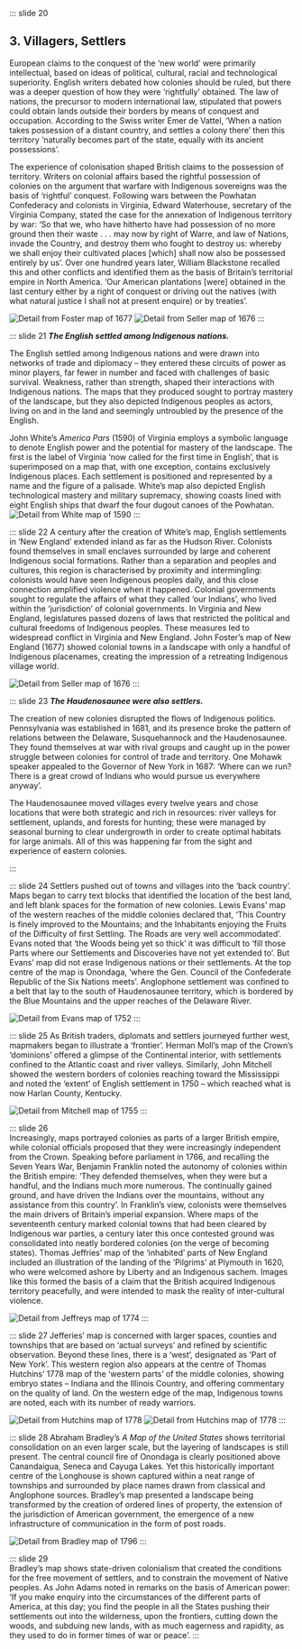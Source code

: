 ::: slide 20

## 3. Villagers, Settlers

European claims to the conquest of the ‘new world’ were primarily intellectual, based on ideas of political, cultural, racial and technological superiority. English writers debated how colonies should be ruled, but there was a deeper question of how they were ‘rightfully’ obtained. The law of nations, the precursor to modern international law, stipulated that powers could obtain lands outside their borders by means of conquest and occupation. According to the Swiss writer Emer de Vattel, ‘When a nation takes possession of a distant country, and settles a colony there’ then this territory ‘naturally becomes part of the state, equally with its ancient possessions’.

The experience of colonisation shaped British claims to the possession of territory. Writers on colonial affairs based the rightful possession of colonies on the argument that warfare with Indigenous sovereigns was the basis of ‘rightful’ conquest. Following wars between the Powhatan Confederacy and colonists in Virginia, Edward Waterhouse, secretary of the Virginia Company, stated the case for the annexation of Indigenous territory by war: ‘So that we, who have hitherto have had possession of no more ground then their waste . . . may now by right of Warre, and law of Nations, invade the Country, and destroy them who fought to destroy us: whereby we shall enjoy their cultivated places [which] shall now also be possessed entirely by us’. Over one hundred years later, William Blackstone recalled this and other conflicts and identified them as the basis of Britain’s territorial empire in North America. ‘Our American plantations [were] obtained in the last century either by a right of conquest or driving out the natives (with what natural justice I shall not at present enquire) or by treaties’.

![Detail from Foster map of 1677](../assets/img/stories/13-Foster-1677a.jpg)
![Detail from Seller map of 1676](../assets/img/stories/13-Seller-1676c.jpg)
:::

::: slide 21
**_The English settled among Indigenous nations._**

The English settled among Indigenous nations and were drawn into networks of trade and diplomacy – they entered these circuits of power as minor players, far fewer in number and faced with challenges of basic survival. Weakness, rather than strength, shaped their interactions with Indigenous nations. The maps that they produced sought to portray mastery of the landscape, but they also depicted Indigenous peoples as actors, living on and in the land and seemingly untroubled by the presence of the English.

John White’s _America Pars_ (1590) of Virginia employs a symbolic language to denote English power and the potential for mastery of the landscape. The first is the label of Virginia ‘now called for the first time in English’, that is superimposed on a map that, with one exception, contains exclusively Indigenous places. Each settlement is positioned and represented by a name and the figure of a palisade. White’s map also depicted English technological mastery and military supremacy, showing coasts lined with eight English ships that dwarf the four dugout canoes of the Powhatan.
![Detail from White map of 1590](../assets/img/stories/14-White-1590c.jpg)
:::

::: slide 22
A century after the creation of White’s map, English settlements in ‘New England’ extended inland as far as the Hudson River. Colonists found themselves in small enclaves surrounded by large and coherent Indigenous social formations. Rather than a separation and peoples and cultures, this region is characterised by proximity and intermingling: colonists would have seen Indigenous peoples daily, and this close connection amplified violence when it happened. Colonial governments sought to regulate the affairs of what they called ‘our Indians’, who lived within the ‘jurisdiction’ of colonial governments. In Virginia and New England, legislatures passed dozens of laws that restricted the political and cultural freedoms of Indigenous peoples. These measures led to widespread conflict in Virginia and New England. John Foster’s map of New England (1677) showed colonial towns in a landscape with only a handful of Indigenous placenames, creating the impression of a retreating Indigenous village world.

![Detail from Seller map of 1676](../assets/img/stories/15-Seller-1676a.jpg)
:::

::: slide 23
**_The Haudenosaunee were also settlers._**

The creation of new colonies disrupted the flows of Indigenous politics. Pennsylvania was established in 1681, and its presence broke the pattern of relations between the Delaware, Susquehannock and the Haudenosaunee. They found themselves at war with rival groups and caught up in the power struggle between colonies for control of trade and territory. One Mohawk speaker appealed to the Governor of New York in 1687: ‘Where can we run? There is a great crowd of Indians who would pursue us everywhere anyway’.

The Haudenosaunee moved villages every twelve years and chose locations that were both strategic and rich in resources: river valleys for settlement, uplands, and forests for hunting; these were managed by seasonal burning to clear undergrowth in order to create optimal habitats for large animals. All of this was happening far from the sight and experience of eastern colonies.

:::

::: slide 24
Settlers pushed out of towns and villages into the ‘back country’. Maps began to carry text blocks that identified the location of the best land, and left blank spaces for the formation of new colonies. Lewis Evans’ map of the western reaches of the middle colonies declared that, ‘This Country is finely improved to the Mountains; and the Inhabitants enjoying the Fruits of the Difficulty of first Settling. The Roads are very well accommodated’. Evans noted that ‘the Woods being yet so thick’ it was difficult to ‘fill those Parts where our Settlements and Discoveries have not yet extended to’. But Evans’ map did not erase Indigenous nations or their settlements. At the top centre of the map is Onondaga, ‘where the Gen. Council of the Confederate Republic of the Six Nations meets’. Anglophone settlement was confined to a belt that lay to the south of Haudenosaunee territory, which is bordered by the Blue Mountains and the upper reaches of the Delaware River.

![Detail from Evans map of 1752](../assets/img/stories/17-Evans-1752.jpg)
:::

::: slide 25
As British traders, diplomats and settlers journeyed further west, mapmakers began to illustrate a ‘frontier’. Herman Moll’s map of the Crown’s ‘dominions’ offered a glimpse of the Continental interior, with settlements confined to the Atlantic coast and river valleys. Similarly, John Mitchell showed the western borders of colonies reaching toward the Mississippi and noted the ‘extent’ of English settlement in 1750 – which reached what is now Harlan County, Kentucky.

![Detail from Mitchell map of 1755](../assets/img/stories/18-Mitchell-1755g.jpg)
:::

::: slide 26  
Increasingly, maps portrayed colonies as parts of a larger British empire, while colonial officials proposed that they were increasingly independent from the Crown. Speaking before parliament in 1766, and recalling the Seven Years War, Benjamin Franklin noted the autonomy of colonies within the British empire: ‘They defended themselves, when they were but a handful, and the Indians much more numerous. The continually gained ground, and have driven the Indians over the mountains, without any assistance from this country’. In Franklin’s view, colonists were themselves the main drivers of Britain’s imperial expansion. Where maps of the seventeenth century marked colonial towns that had been cleared by Indigenous war parties, a century later this once contested ground was consolidated into neatly bordered colonies (on the verge of becoming states). Thomas Jeffries’ map of the ‘inhabited’ parts of New England included an illustration of the landing of the ‘Pilgrims’ at Plymouth in 1620, who were welcomed ashore by Liberty and an Indigenous sachem. Images like this formed the basis of a claim that the British acquired Indigenous territory peacefully, and were intended to mask the reality of inter-cultural violence.

![Detail from Jeffreys map of 1774](../assets/img/stories/19-Jefferys-1774.jpg)
:::

::: slide 27
Jefferies’ map is concerned with larger spaces, counties and townships that are based on ‘actual surveys’ and refined by scientific observation. Beyond these lines, there is a ‘west’, designated as ‘Part of New York’. This western region also appears at the centre of Thomas Hutchins’ 1778 map of the ‘western parts’ of the middle colonies, showing embryo states – Indiana and the Illinois Country, and offering commentary on the quality of land. On the western edge of the map, Indigenous towns are noted, each with its number of ready warriors.

![Detail from Hutchins map of 1778](../assets/img/stories/20a-Hutchins-1778b.jpg)
![Detail from Hutchins map of 1778](../assets/img/stories/20b-Hutchins-1778a.jpg)
:::

::: slide 28
Abraham Bradley’s _A Map of the United States_ shows territorial consolidation on an even larger scale, but the layering of landscapes is still present. The central council fire of Onondaga is clearly positioned above Canandaigua, Seneca and Cayuga Lakes. Yet this historically important centre of the Longhouse is shown captured within a neat range of townships and surrounded by place names drawn from classical and Anglophone sources. Bradley’s map presented a landscape being transformed by the creation of ordered lines of property, the extension of the jurisdiction of American government, the emergence of a new infrastructure of communication in the form of post roads.

![Detail from Bradley map of 1796](../assets/img/stories/22-Bradley-1796a.jpg)
:::

::: slide 29  
Bradley’s map shows state-driven colonialism that created the conditions for the free movement of settlers, and to constrain the movement of Native peoples. As John Adams noted in remarks on the basis of American power: ‘If you make enquiry into the circumstances of the different parts of America, at this day; you find the people in all the States pushing their settlements out into the wilderness, upon the frontiers, cutting down the woods, and subduing new lands, with as much eagerness and rapidity, as they used to do in former times of war or peace’.
:::
